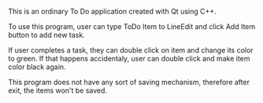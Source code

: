 This is an ordinary To Do application created with Qt using C++.

To use this program, user can type ToDo Item to LineEdit and click Add Item button to add new task.

If user completes a task, they can double click on item and change its color to green. If that happens accidentaly, user can double click and make item color black again.

This program does not have any sort of saving mechanism, therefore after exit, the items won't be saved.
